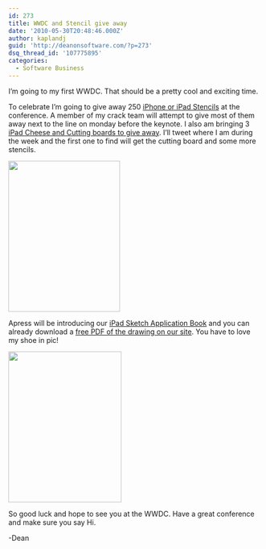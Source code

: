 ```yaml
---
id: 273
title: WWDC and Stencil give away
date: '2010-05-30T20:48:46.000Z'
author: kaplandj
guid: 'http://deanonsoftware.com/?p=273'
dsq_thread_id: '107775895'
categories:
  - Software Business
---
```

I’m going to my first WWDC. That should be a pretty cool and exciting time.

To celebrate I’m going to give away 250 [iPhone or iPad Stencils](http://bit.ly/buSHJF) at the conference. A member of my crack team will attempt to give most of them away next to the line on monday before the keynote. I also am bringing 3 [iPad Cheese and Cutting boards to give away](http://bit.ly/c0laCv). I’ll tweet where I am during the week and the first one to find will get the cutting board and some more stencils.

[<img class="size-medium wp-image-275 alignnone" title="iPad Stencil-Small sRGB" src="http://deanonsoftware.com/wp-content/uploads/2010/05/iPad-Stencil-Small-sRGB-222x300.jpg" alt="" width="222" height="300" srcset="http://deanonsoftware.com/wp-content/uploads/2010/05/iPad-Stencil-Small-sRGB-222x300.jpg 222w, http://deanonsoftware.com/wp-content/uploads/2010/05/iPad-Stencil-Small-sRGB.jpg 712w" sizes="(max-width: 222px) 100vw, 222px" />](http://bit.ly/buSHJF)

Apress will be introducing our [iPad Sketch Application Book](http://bit.ly/dgutTR) and you can already download a [free PDF of the drawing on our site](http://bit.ly/buSHJF). You have to love my shoe in pic!

[<img class="alignnone size-medium wp-image-277" title="photo2" src="http://deanonsoftware.com/wp-content/uploads/2010/05/photo22-225x300.jpg" alt="" width="225" height="300" srcset="http://deanonsoftware.com/wp-content/uploads/2010/05/photo22-225x300.jpg 225w, http://deanonsoftware.com/wp-content/uploads/2010/05/photo22.jpg 600w" sizes="(max-width: 225px) 100vw, 225px" />](http://deanonsoftware.com/wp-content/uploads/2010/05/photo22.jpg)

So good luck and hope to see you at the WWDC. Have a great conference and make sure you say Hi.

-Dean
